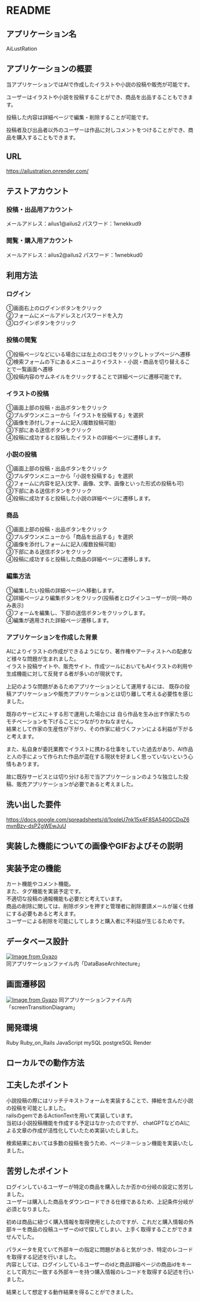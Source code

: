 # README

## アプリケーション名
AiLustRation

## アプリケーションの概要
当アプリケーションではAIで作成したイラストや小説の投稿や販売が可能です。  

ユーザーはイラストや小説を投稿することができ、商品を出品することもできます。

投稿した内容は詳細ページで編集・削除することが可能です。  

投稿者及び出品者以外のユーザーは作品に対しコメントをつけることができ、商品を購入することもできます。

## URL
https://ailustration.onrender.com/


## テストアカウント  

### 投稿・出品用アカウント
メールアドレス：ailus1@ailus2
パスワード：1wnekkud9
### 閲覧・購入用アカウント
メールアドレス：ailus2@ailus2
パスワード：1wnebkud0

## 利用方法  
  
### ログイン
①画面右上のログインボタンをクリック  
②フォームにメールアドレスとパスワードを入力  
③ログインボタンをクリック  
### 投稿の閲覧
①投稿ページなどにいる場合には左上のロゴをクリックしトップページへ遷移  
②検索フォームの下にあるメニューよりイラスト・小説・商品を切り替えることで一覧画面へ遷移  
③投稿内容のサムネイルをクリックすることで詳細ページに遷移可能です。  
### イラストの投稿
①画面上部の投稿・出品ボタンをクリック  
②プルダウンメニューから「イラストを投稿する」を選択  
②画像を添付しフォームに記入(複数投稿可能)  
③下部にある送信ボタンをクリック  
④投稿に成功すると投稿したイラストの詳細ページに遷移します。  
### 小説の投稿
①画面上部の投稿・出品ボタンをクリック  
②プルダウンメニューから「小説を投稿する」を選択  
②フォームに内容を記入(文字、画像、文字、画像といった形式の投稿も可)  
③下部にある送信ボタンをクリック  
④投稿に成功すると投稿した小説の詳細ページに遷移します。  
### 商品
①画面上部の投稿・出品ボタンをクリック  
②プルダウンメニューから「商品を出品する」を選択  
②画像を添付しフォームに記入(複数投稿可能)  
③下部にある送信ボタンをクリック  
④投稿に成功すると投稿した商品の詳細ページに遷移します。  
### 編集方法
①編集したい投稿の詳細ページへ移動します。  
②詳細ページより編集ボタンをクリック(投稿者とログインユーザーが同一時のみ表示)  
③フォームを編集し、下部の送信ボタンをクリックします。  
④編集が適用された詳細ページ遷移します。  

### アプリケーションを作成した背景
AIによりイラストの作成ができるようになり、著作権やアーティストへの配慮など様々な問題が生まれました。  
イラスト投稿サイトや、販売サイト、作成ツールにおいてもAIイラストの利用や生成機能に対して反発する者が多いのが現状です。  

上記のような問題があるためアプリケーションとして運用するには、
既存の投稿アプリケーションや販売アプリケーションとは切り離して考える必要性を感じました。  

既存のサービスに＋する形で運用した場合には
自ら作品を生み出す作家たちのモチベーションを下げることにつながりかねなません。  
結果として作家の生産性が下がり、その作家に紐づくファンによる利益が下がると考えます。  

また、私自身が委託業務でイラストに携わる仕事をしていた過去があり、AI作品と人の手によって作られた作品が混在する現状を好ましく思っていないという心情もあります。  

故に既存サービスとは切り分ける形で当アプリケーションのような独立した投稿、販売アプリケーションが必要であると考えました。  

## 洗い出した要件
https://docs.google.com/spreadsheets/d/1opleU7nk15x4F8SA540GCDqZ6mvnBzv-dsPZgWEwJuU

## 実装した機能についての画像やGIFおよびその説明
 
## 実装予定の機能
カート機能やコメント機能。  
また、タグ機能を実装予定です。  
不適切な投稿の通報機能も必要だと考えています。  
商品の削除に関しては、削除ボタンを押すと管理者に削除要請メールが届く仕様にする必要もあると考えます。  
ユーザーによる削除を可能にしてしまうと購入者に不利益が生じるためです。

## データベース設計
[![Image from Gyazo](https://i.gyazo.com/531cfa46bd02eb4845754fc67381a69a.png)](https://gyazo.com/531cfa46bd02eb4845754fc67381a69a)
同アプリケーションファイル内「DataBaseArchitecture」

## 画面遷移図
[![Image from Gyazo](https://i.gyazo.com/f2f454b6081a4fb4753eec939027a6d1.png)](https://gyazo.com/f2f454b6081a4fb4753eec939027a6d1)
同アプリケーションファイル内「screenTransitionDiagram」  
## 開発環境
 Ruby Ruby_on_Rails JavaScript mySQL postgreSQL Render
## ローカルでの動作方法
 
## 工夫したポイント
小説投稿の際にはリッチテキストフォームを実装することで、挿絵を含んだ小説の投稿を可能としました。  
railsのgemであるActionTextを用いて実装しています。  
当初は小説投稿機能を作成する予定はなかったのですが、
chatGPTなどのAIによる文章の作成が活性化していたため実装いたしました。  

検索結果においては多数の投稿を扱うため、ページネーション機能を実装いたしました。

## 苦労したポイント
ログインしているユーザーが特定の商品を購入したか否かの分岐の設定に苦労しました。  
ユーザーは購入した商品をダウンロードできる仕様であるため、上記条件分岐が必須となりました。  

初めは商品に紐づく購入情報を取得使用としたのですが、これだと購入情報の外部キーを商品の投稿ユーザーのidで探してしまい、上手く取得することができませんでした。

パラメータを見ていて外部キーの指定に問題があると気がつき、特定のレコードを取得する記述を行いました。  
内容としては、ログインしているユーザーのidと商品詳細ページの商品idをキーとして両方に一致する外部キーを持つ購入情報のレコードを取得する記述を行いました。

結果として想定する動作結果を得ることができました。  